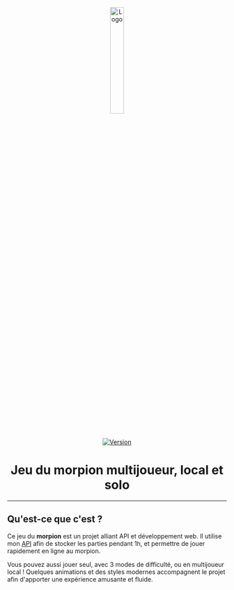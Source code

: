 <div align="center">
  <a href="https://morpion.sylvain.pro"><img src="https://morpion.sylvain.pro/assets/images/logo.png" alt="Logo" width="25%" height="auto"/></a>

  [![Version](https://custom-icon-badges.demolab.com/badge/Version%20:-v1.1.0-6479ee?logo=morpion.sylvain.pro&labelColor=23272A)](https://github.com/20syldev/morpion/releases/latest)
  # Jeu du morpion multijoueur, local et solo
</div>

---

## Qu'est-ce que c'est ?
Ce jeu du **morpion** est un projet alliant API et développement web. Il utilise mon [API](https://api.sylvain.pro/latest) afin de stocker les parties pendant 1h, et permettre de jouer rapidement en ligne au morpion.

Vous pouvez aussi jouer seul, avec 3 modes de difficulté, ou en multijoueur local ! Quelques animations et des styles modernes accompagnent le projet afin d'apporter une expérience amusante et fluide.